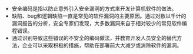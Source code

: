 - 安全编码是指以防止意外引入安全漏洞的方式来开发计算机软件的做法。
- 缺陷、bug和逻辑缺陷一直是常见的软件漏洞的主要原因。通过对数以千计的漏洞报告的分析，安全专家们发现，大多数漏洞来自于相对较少的常见软件编程错误。
- 通过识别导致这些错误的不安全的编码做法，并教育开发人员安全的替代方法，企业可以采取积极的措施，帮助在部署前大大减少或消除软件的漏洞。